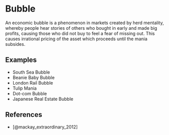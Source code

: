 # Bubble

An economic bubble is a phenomenon in markets created by herd mentality, whereby people hear stories of others who bought in early and made big profits, causing those who did not buy to feel a fear of missing out. This causes irrational pricing of the asset which proceeds until the mania subsides.

## Examples

* South Sea Bubble
* Beanie Baby Bubble
* London Rail Bubble
* Tulip Mania
* Dot-com Bubble
* Japanese Real Estate Bubble

## References

* [@mackay_extraordinary_2012]